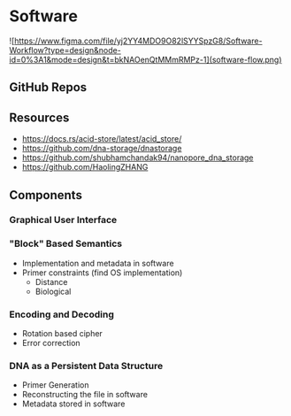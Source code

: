 # Software

![https://www.figma.com/file/yj2YY4MDO9O82lSYYSpzG8/Software-Workflow?type=design&node-id=0%3A1&mode=design&t=bkNAOenQtMMmRMPz-1](software-flow.png)

## GitHub Repos

## Resources
- https://docs.rs/acid-store/latest/acid_store/
- https://github.com/dna-storage/dnastorage
- https://github.com/shubhamchandak94/nanopore_dna_storage
- https://github.com/HaolingZHANG

## Components

### Graphical User Interface

### "Block" Based Semantics
- Implementation and metadata in software
- Primer constraints (find OS implementation)
  - Distance
  - Biological

### Encoding and Decoding
- Rotation based cipher
- Error correction

### DNA as a Persistent Data Structure
- Primer Generation
- Reconstructing the file in software
- Metadata stored in software
